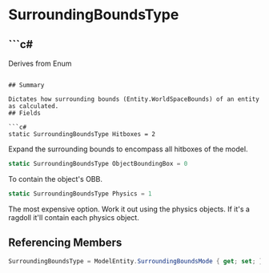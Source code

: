# SurroundingBoundsType

## ```c#
Derives from Enum
```

## Summary

Dictates how surrounding bounds (Entity.WorldSpaceBounds) of an entity as calculated.
## Fields

```c#
static SurroundingBoundsType Hitboxes = 2
```
Expand the surrounding bounds to encompass all hitboxes of the model.
```c#
static SurroundingBoundsType ObjectBoundingBox = 0
```
To contain the object's OBB.
```c#
static SurroundingBoundsType Physics = 1
```
The most expensive option. Work it out using the physics objects.
If it's a ragdoll it'll contain each physics object.
## Referencing Members

```c#
SurroundingBoundsType = ModelEntity.SurroundingBoundsMode { get; set; } 
```
